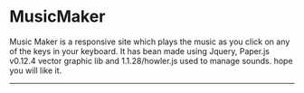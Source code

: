 # MusicMaker

Music Maker is a responsive site which plays the music as you click on any of the keys in your keyboard.
It has bean made using Jquery, Paper.js v0.12.4 vector graphic lib and 1.1.28/howler.js used to manage sounds.
hope you will like it.
___________________________________________________________________________